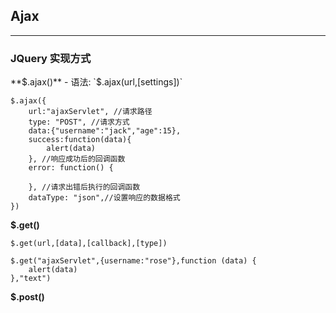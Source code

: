## Ajax   
---------------  

### JQuery 实现方式  
	
**$.ajax()**  
	- 语法: `$.ajax(url,[settings])`  
```
$.ajax({
	url:"ajaxServlet", //请求路径
	type: "POST", //请求方式
	data:{"username":"jack","age":15},
	success:function(data){
		alert(data)	
	}, //响应成功后的回调函数
	error: function() {
		
	}, //请求出错后执行的回调函数 
	dataType: "json",//设置响应的数据格式  
})   
```

**$.get()**  
```
$.get(url,[data],[callback],[type])  
```

```
$.get("ajaxServlet",{username:"rose"},function (data) {
	alert(data)
},"text")
```


**$.post()**    
